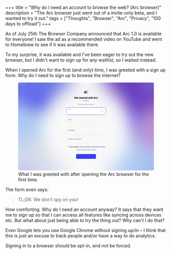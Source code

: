 +++
title = "Why do I need an account to browse the web? (Arc browser)"
description = "The Arc browser just went out of a invite-only beta, and I wanted to try it out."
tags = ["Thoughts", "Browser", "Arc", "Privacy", "100 days to offload"]
+++

As of July 25th The Browser Company announced that Arc 1.0 is available for
everyone! I saw the ad as a recommended video on YouTube and went to Homebrew to
see if it was available there.

To my surprise, it was available and I've been eager to try out the new browser,
but I didn't want to sign up for any waitlist, so I waited instead.

When I opened Arc for the first (and only) time, I was greeted with a sign up
form. Why do I need to sign up to browse the internet?

<figure>
  <img
    src="arc-screenshot.webp"
    alt="Screentshot of Arc browser after first time opening.">
  <figcaption>
    What I was greeted with after opening the Arc browser for the first time.
  </figcaption>
</figure>

The form even says:

> TL;DR: We don't spy on you!

How comforting. Why do I need an account anyway? It says that they want me to
sign up so that I can access all features like syncing across devices etc. But
what about just being able to try the thing out? Why can't I do that?

Even Google lets you use Google Chrome without signing up/in – I think that this
is just an excuse to track people and/or have a way to do analytics.

Signing in to a browser should be opt-in, and not be forced.
